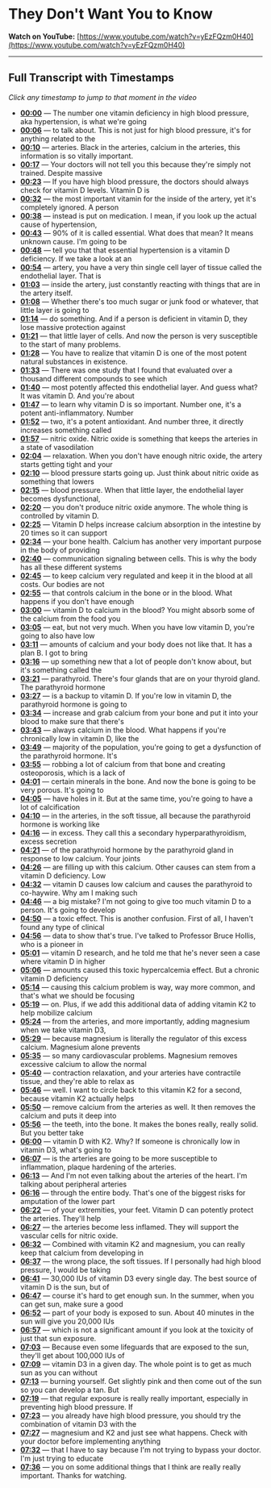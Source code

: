 # They Don't Want You to Know

**Watch on YouTube:** [https://www.youtube.com/watch?v=yEzFQzm0H40](https://www.youtube.com/watch?v=yEzFQzm0H40)

---

## Full Transcript with Timestamps

*Click any timestamp to jump to that moment in the video*

- **[00:00](https://www.youtube.com/watch?v=yEzFQzm0H40&t=0s)** — The number one vitamin deficiency in high blood pressure, aka hypertension, is what we're going
- **[00:06](https://www.youtube.com/watch?v=yEzFQzm0H40&t=6s)** — to talk about. This is not just for high blood pressure, it's for anything related to the
- **[00:10](https://www.youtube.com/watch?v=yEzFQzm0H40&t=10s)** — arteries. Black in the arteries, calcium in the arteries, this information is so vitally important.
- **[00:17](https://www.youtube.com/watch?v=yEzFQzm0H40&t=17s)** — Your doctors will not tell you this because they're simply not trained. Despite massive
- **[00:23](https://www.youtube.com/watch?v=yEzFQzm0H40&t=23s)** — If you have high blood pressure, the doctors should always check for vitamin D levels. Vitamin D is
- **[00:32](https://www.youtube.com/watch?v=yEzFQzm0H40&t=32s)** — the most important vitamin for the inside of the artery, yet it's completely ignored. A person
- **[00:38](https://www.youtube.com/watch?v=yEzFQzm0H40&t=38s)** — instead is put on medication. I mean, if you look up the actual cause of hypertension,
- **[00:43](https://www.youtube.com/watch?v=yEzFQzm0H40&t=43s)** — 90% of it is called essential. What does that mean? It means unknown cause. I'm going to be
- **[00:48](https://www.youtube.com/watch?v=yEzFQzm0H40&t=48s)** — tell you that that essential hypertension is a vitamin D deficiency. If we take a look at an
- **[00:54](https://www.youtube.com/watch?v=yEzFQzm0H40&t=54s)** — artery, you have a very thin single cell layer of tissue called the endothelial layer. That is
- **[01:03](https://www.youtube.com/watch?v=yEzFQzm0H40&t=63s)** — inside the artery, just constantly reacting with things that are in the artery itself.
- **[01:08](https://www.youtube.com/watch?v=yEzFQzm0H40&t=68s)** — Whether there's too much sugar or junk food or whatever, that little layer is going to
- **[01:14](https://www.youtube.com/watch?v=yEzFQzm0H40&t=74s)** — do something. And if a person is deficient in vitamin D, they lose massive protection against
- **[01:21](https://www.youtube.com/watch?v=yEzFQzm0H40&t=81s)** — that little layer of cells. And now the person is very susceptible to the start of many problems.
- **[01:28](https://www.youtube.com/watch?v=yEzFQzm0H40&t=88s)** — You have to realize that vitamin D is one of the most potent natural substances in existence.
- **[01:33](https://www.youtube.com/watch?v=yEzFQzm0H40&t=93s)** — There was one study that I found that evaluated over a thousand different compounds to see which
- **[01:40](https://www.youtube.com/watch?v=yEzFQzm0H40&t=100s)** — most potently affected this endothelial layer. And guess what? It was vitamin D. And you're about
- **[01:47](https://www.youtube.com/watch?v=yEzFQzm0H40&t=107s)** — to learn why vitamin D is so important. Number one, it's a potent anti-inflammatory. Number
- **[01:52](https://www.youtube.com/watch?v=yEzFQzm0H40&t=112s)** — two, it's a potent antioxidant. And number three, it directly increases something called
- **[01:57](https://www.youtube.com/watch?v=yEzFQzm0H40&t=117s)** — nitric oxide. Nitric oxide is something that keeps the arteries in a state of vasodilation
- **[02:04](https://www.youtube.com/watch?v=yEzFQzm0H40&t=124s)** — relaxation. When you don't have enough nitric oxide, the artery starts getting tight and your
- **[02:10](https://www.youtube.com/watch?v=yEzFQzm0H40&t=130s)** — blood pressure starts going up. Just think about nitric oxide as something that lowers
- **[02:15](https://www.youtube.com/watch?v=yEzFQzm0H40&t=135s)** — blood pressure. When that little layer, the endothelial layer becomes dysfunctional,
- **[02:20](https://www.youtube.com/watch?v=yEzFQzm0H40&t=140s)** — you don't produce nitric oxide anymore. The whole thing is controlled by vitamin D.
- **[02:25](https://www.youtube.com/watch?v=yEzFQzm0H40&t=145s)** — Vitamin D helps increase calcium absorption in the intestine by 20 times so it can support
- **[02:34](https://www.youtube.com/watch?v=yEzFQzm0H40&t=154s)** — your bone health. Calcium has another very important purpose in the body of providing
- **[02:40](https://www.youtube.com/watch?v=yEzFQzm0H40&t=160s)** — communication signaling between cells. This is why the body has all these different systems
- **[02:45](https://www.youtube.com/watch?v=yEzFQzm0H40&t=165s)** — to keep calcium very regulated and keep it in the blood at all costs. Our bodies are not
- **[02:55](https://www.youtube.com/watch?v=yEzFQzm0H40&t=175s)** — that controls calcium in the bone or in the blood. What happens if you don't have enough
- **[03:00](https://www.youtube.com/watch?v=yEzFQzm0H40&t=180s)** — vitamin D to calcium in the blood? You might absorb some of the calcium from the food you
- **[03:05](https://www.youtube.com/watch?v=yEzFQzm0H40&t=185s)** — eat, but not very much. When you have low vitamin D, you're going to also have low
- **[03:11](https://www.youtube.com/watch?v=yEzFQzm0H40&t=191s)** — amounts of calcium and your body does not like that. It has a plan B. I got to bring
- **[03:16](https://www.youtube.com/watch?v=yEzFQzm0H40&t=196s)** — up something new that a lot of people don't know about, but it's something called the
- **[03:21](https://www.youtube.com/watch?v=yEzFQzm0H40&t=201s)** — parathyroid. There's four glands that are on your thyroid gland. The parathyroid hormone
- **[03:27](https://www.youtube.com/watch?v=yEzFQzm0H40&t=207s)** — is a backup to vitamin D. If you're low in vitamin D, the parathyroid hormone is going to
- **[03:34](https://www.youtube.com/watch?v=yEzFQzm0H40&t=214s)** — increase and grab calcium from your bone and put it into your blood to make sure that there's
- **[03:43](https://www.youtube.com/watch?v=yEzFQzm0H40&t=223s)** — always calcium in the blood. What happens if you're chronically low in vitamin D, like the
- **[03:49](https://www.youtube.com/watch?v=yEzFQzm0H40&t=229s)** — majority of the population, you're going to get a dysfunction of the parathyroid hormone. It's
- **[03:55](https://www.youtube.com/watch?v=yEzFQzm0H40&t=235s)** — robbing a lot of calcium from that bone and creating osteoporosis, which is a lack of
- **[04:01](https://www.youtube.com/watch?v=yEzFQzm0H40&t=241s)** — certain minerals in the bone. And now the bone is going to be very porous. It's going to
- **[04:05](https://www.youtube.com/watch?v=yEzFQzm0H40&t=245s)** — have holes in it. But at the same time, you're going to have a lot of calcification
- **[04:10](https://www.youtube.com/watch?v=yEzFQzm0H40&t=250s)** — in the arteries, in the soft tissue, all because the parathyroid hormone is working like
- **[04:16](https://www.youtube.com/watch?v=yEzFQzm0H40&t=256s)** — in excess. They call this a secondary hyperparathyroidism, excess secretion
- **[04:21](https://www.youtube.com/watch?v=yEzFQzm0H40&t=261s)** — of the parathyroid hormone by the parathyroid gland in response to low calcium. Your joints
- **[04:26](https://www.youtube.com/watch?v=yEzFQzm0H40&t=266s)** — are filling up with this calcium. Other causes can stem from a vitamin D deficiency. Low
- **[04:32](https://www.youtube.com/watch?v=yEzFQzm0H40&t=272s)** — vitamin D causes low calcium and causes the parathyroid to co-haywire. Why am I making such
- **[04:46](https://www.youtube.com/watch?v=yEzFQzm0H40&t=286s)** — a big mistake? I'm not going to give too much vitamin D to a person. It's going to develop
- **[04:50](https://www.youtube.com/watch?v=yEzFQzm0H40&t=290s)** — a toxic effect. This is another confusion. First of all, I haven't found any type of clinical
- **[04:56](https://www.youtube.com/watch?v=yEzFQzm0H40&t=296s)** — data to show that's true. I've talked to Professor Bruce Hollis, who is a pioneer in
- **[05:01](https://www.youtube.com/watch?v=yEzFQzm0H40&t=301s)** — vitamin D research, and he told me that he's never seen a case where vitamin D in higher
- **[05:06](https://www.youtube.com/watch?v=yEzFQzm0H40&t=306s)** — amounts caused this toxic hypercalcemia effect. But a chronic vitamin D deficiency
- **[05:14](https://www.youtube.com/watch?v=yEzFQzm0H40&t=314s)** — causing this calcium problem is way, way more common, and that's what we should be focusing
- **[05:19](https://www.youtube.com/watch?v=yEzFQzm0H40&t=319s)** — on. Plus, if we add this additional data of adding vitamin K2 to help mobilize calcium
- **[05:24](https://www.youtube.com/watch?v=yEzFQzm0H40&t=324s)** — from the arteries, and more importantly, adding magnesium when we take vitamin D3,
- **[05:29](https://www.youtube.com/watch?v=yEzFQzm0H40&t=329s)** — because magnesium is literally the regulator of this excess calcium. Magnesium alone prevents
- **[05:35](https://www.youtube.com/watch?v=yEzFQzm0H40&t=335s)** — so many cardiovascular problems. Magnesium removes excessive calcium to allow the normal
- **[05:40](https://www.youtube.com/watch?v=yEzFQzm0H40&t=340s)** — contraction relaxation, and your arteries have contractile tissue, and they're able to relax as
- **[05:46](https://www.youtube.com/watch?v=yEzFQzm0H40&t=346s)** — well. I want to circle back to this vitamin K2 for a second, because vitamin K2 actually helps
- **[05:50](https://www.youtube.com/watch?v=yEzFQzm0H40&t=350s)** — remove calcium from the arteries as well. It then removes the calcium and puts it deep into
- **[05:56](https://www.youtube.com/watch?v=yEzFQzm0H40&t=356s)** — the teeth, into the bone. It makes the bones really, really solid. But you better take
- **[06:00](https://www.youtube.com/watch?v=yEzFQzm0H40&t=360s)** — vitamin D with K2. Why? If someone is chronically low in vitamin D3, what's going to
- **[06:07](https://www.youtube.com/watch?v=yEzFQzm0H40&t=367s)** — is the arteries are going to be more susceptible to inflammation, plaque hardening of the arteries.
- **[06:13](https://www.youtube.com/watch?v=yEzFQzm0H40&t=373s)** — And I'm not even talking about the arteries of the heart. I'm talking about peripheral arteries
- **[06:16](https://www.youtube.com/watch?v=yEzFQzm0H40&t=376s)** — through the entire body. That's one of the biggest risks for amputation of the lower part
- **[06:22](https://www.youtube.com/watch?v=yEzFQzm0H40&t=382s)** — of your extremities, your feet. Vitamin D can potently protect the arteries. They'll help
- **[06:27](https://www.youtube.com/watch?v=yEzFQzm0H40&t=387s)** — the arteries become less inflamed. They will support the vascular cells for nitric oxide.
- **[06:32](https://www.youtube.com/watch?v=yEzFQzm0H40&t=392s)** — Combined with vitamin K2 and magnesium, you can really keep that calcium from developing in
- **[06:37](https://www.youtube.com/watch?v=yEzFQzm0H40&t=397s)** — the wrong place, the soft tissues. If I personally had high blood pressure, I would be taking
- **[06:41](https://www.youtube.com/watch?v=yEzFQzm0H40&t=401s)** — 30,000 IUs of vitamin D3 every single day. The best source of vitamin D is the sun, but of
- **[06:47](https://www.youtube.com/watch?v=yEzFQzm0H40&t=407s)** — course it's hard to get enough sun. In the summer, when you can get sun, make sure a good
- **[06:52](https://www.youtube.com/watch?v=yEzFQzm0H40&t=412s)** — part of your body is exposed to sun. About 40 minutes in the sun will give you 20,000 IUs
- **[06:57](https://www.youtube.com/watch?v=yEzFQzm0H40&t=417s)** — which is not a significant amount if you look at the toxicity of just that sun exposure.
- **[07:03](https://www.youtube.com/watch?v=yEzFQzm0H40&t=423s)** — Because even some lifeguards that are exposed to the sun, they'll get about 100,000 IUs of
- **[07:09](https://www.youtube.com/watch?v=yEzFQzm0H40&t=429s)** — vitamin D3 in a given day. The whole point is to get as much sun as you can without
- **[07:13](https://www.youtube.com/watch?v=yEzFQzm0H40&t=433s)** — burning yourself. Get slightly pink and then come out of the sun so you can develop a tan. But
- **[07:19](https://www.youtube.com/watch?v=yEzFQzm0H40&t=439s)** — that regular exposure is really really important, especially in preventing high blood pressure. If
- **[07:23](https://www.youtube.com/watch?v=yEzFQzm0H40&t=443s)** — you already have high blood pressure, you should try the combination of vitamin D3 with the
- **[07:27](https://www.youtube.com/watch?v=yEzFQzm0H40&t=447s)** — magnesium and K2 and just see what happens. Check with your doctor before implementing anything
- **[07:32](https://www.youtube.com/watch?v=yEzFQzm0H40&t=452s)** — that I have to say because I'm not trying to bypass your doctor. I'm just trying to educate
- **[07:36](https://www.youtube.com/watch?v=yEzFQzm0H40&t=456s)** — you on some additional things that I think are really really important. Thanks for watching.
